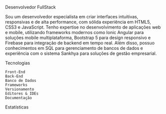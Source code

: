 







Desenvolvedor FullStack


Sou um desenvolvedor especialista em criar interfaces intuitivas, responsivas e de alta performance, com sólida experiência em HTML5, CSS3 e JavaScript. Tenho expertise no desenvolvimento de aplicações web e mobile, utilizando frameworks modernos como Ionic Angular para soluções mobile multiplataforma, Bootstrap 5 para design responsivo e Firebase para integração de backend em tempo real. Além disso, possuo conhecimentos em SQL para gerenciamento de bancos de dados e experiência com o sistema Sankhya para soluções de gestão empresarial.



  
  
    

  
  
    

  
  
    

  
  
    






Tecnologias

  
    
    Front-End
    Back-End
    Banco de Dados
    Frameworks
    Versionamento
    Editores & IDEs
    Documentação
  
  
    
    
    
      
      
      
    
    
      
      
    
    
      
      
    
    
      
      
      
    
    
      
      
    
    
      
      
    
    
      
    
  




Estatísticas

  
  
  
  
  





  
